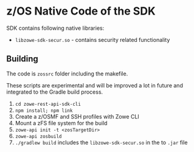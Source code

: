 # z/OS Native Code of the SDK

SDK contains following native libraries:

- `libzowe-sdk-secur.so` - contains security related functionality

## Building

The code is `zossrc` folder including the makefile.

These scripts are experimental and will be improved a lot in future and integrated to the Gradle build process.

1. `cd zowe-rest-api-sdk-cli`
2. `npm install; npm link`
3. Create a z/OSMF and SSH profiles with Zowe CLI
4. Mount a zFS file system for the build
5. `zowe-api init -t <zosTargetDir>`
6. `zowe-api zosbuild`
7. `./gradlew build` includes the `libzowe-sdk-secur.so` in the to `.jar` file
